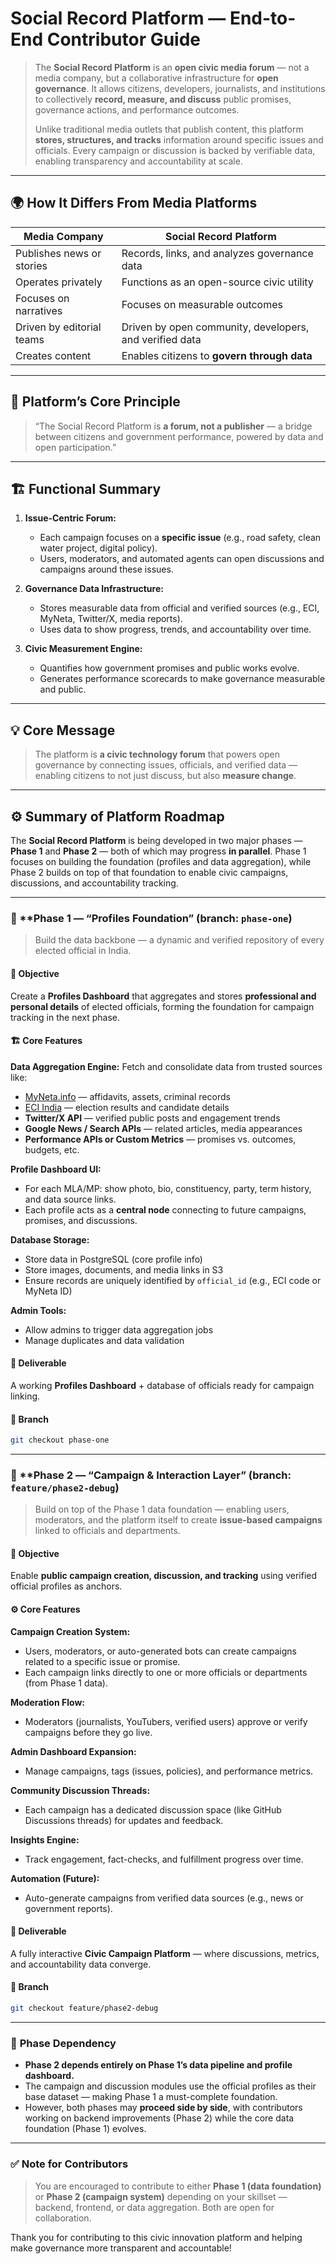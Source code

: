 # Social Record Platform — End-to-End Contributor Guide

> The **Social Record Platform** is an **open civic media forum** — not a media company, but a collaborative infrastructure for **open governance**.
> It allows citizens, developers, journalists, and institutions to collectively **record, measure, and discuss** public promises, governance actions, and performance outcomes.
>
> Unlike traditional media outlets that publish content, this platform **stores, structures, and tracks** information around specific issues and officials.
> Every campaign or discussion is backed by verifiable data, enabling transparency and accountability at scale.

---

## 🌍 How It Differs From Media Platforms

| Media Company             | Social Record Platform                                  |
| ------------------------- | ------------------------------------------------------- |
| Publishes news or stories | Records, links, and analyzes governance data            |
| Operates privately        | Functions as an open-source civic utility               |
| Focuses on narratives     | Focuses on measurable outcomes                          |
| Driven by editorial teams | Driven by open community, developers, and verified data |
| Creates content           | Enables citizens to **govern through data**             |

---

## 🧩 Platform’s Core Principle

> “The Social Record Platform is **a forum, not a publisher** — a bridge between citizens and government performance, powered by data and open participation.”

---

## 🏗️ Functional Summary

1. **Issue-Centric Forum:**

   * Each campaign focuses on a **specific issue** (e.g., road safety, clean water project, digital policy).
   * Users, moderators, and automated agents can open discussions and campaigns around these issues.
2. **Governance Data Infrastructure:**

   * Stores measurable data from official and verified sources (e.g., ECI, MyNeta, Twitter/X, media reports).
   * Uses data to show progress, trends, and accountability over time.
3. **Civic Measurement Engine:**

   * Quantifies how government promises and public works evolve.
   * Generates performance scorecards to make governance measurable and public.

---

## 💡 Core Message

> The platform is **a civic technology forum** that powers open governance by connecting issues, officials, and verified data — enabling citizens to not just discuss, but also **measure change**.

---

## ⚙️ Summary of Platform Roadmap

The **Social Record Platform** is being developed in two major phases — **Phase 1** and **Phase 2** — both of which may progress **in parallel**. Phase 1 focuses on building the foundation (profiles and data aggregation), while Phase 2 builds on top of that foundation to enable civic campaigns, discussions, and accountability tracking.

---

### 🧩 **Phase 1 — “Profiles Foundation” (branch: `phase-one`)

> Build the data backbone — a dynamic and verified repository of every elected official in India.

#### 🎯 Objective

Create a **Profiles Dashboard** that aggregates and stores **professional and personal details** of elected officials, forming the foundation for campaign tracking in the next phase.

#### 🏗️ Core Features

**Data Aggregation Engine:**
Fetch and consolidate data from trusted sources like:

* [MyNeta.info](https://www.myneta.info/) — affidavits, assets, criminal records
* [ECI India](https://eci.gov.in/) — election results and candidate details
* **Twitter/X API** — verified public posts and engagement trends
* **Google News / Search APIs** — related articles, media appearances
* **Performance APIs or Custom Metrics** — promises vs. outcomes, budgets, etc.

**Profile Dashboard UI:**

* For each MLA/MP: show photo, bio, constituency, party, term history, and data source links.
* Each profile acts as a **central node** connecting to future campaigns, promises, and discussions.

**Database Storage:**

* Store data in PostgreSQL (core profile info)
* Store images, documents, and media links in S3
* Ensure records are uniquely identified by `official_id` (e.g., ECI code or MyNeta ID)

**Admin Tools:**

* Allow admins to trigger data aggregation jobs
* Manage duplicates and data validation

#### 🧱 Deliverable

A working **Profiles Dashboard** + database of officials ready for campaign linking.

#### 🌿 Branch

```bash
git checkout phase-one
```

---

### 🚀 **Phase 2 — “Campaign & Interaction Layer” (branch: `feature/phase2-debug`)

> Build on top of the Phase 1 data foundation — enabling users, moderators, and the platform itself to create **issue-based campaigns** linked to officials and departments.

#### 🎯 Objective

Enable **public campaign creation, discussion, and tracking** using verified official profiles as anchors.

#### ⚙️ Core Features

**Campaign Creation System:**

* Users, moderators, or auto-generated bots can create campaigns related to a specific issue or promise.
* Each campaign links directly to one or more officials or departments (from Phase 1 data).

**Moderation Flow:**

* Moderators (journalists, YouTubers, verified users) approve or verify campaigns before they go live.

**Admin Dashboard Expansion:**

* Manage campaigns, tags (issues, policies), and performance metrics.

**Community Discussion Threads:**

* Each campaign has a dedicated discussion space (like GitHub Discussions threads) for updates and feedback.

**Insights Engine:**

* Track engagement, fact-checks, and fulfillment progress over time.

**Automation (Future):**

* Auto-generate campaigns from verified data sources (e.g., news or government reports).

#### 🧱 Deliverable

A fully interactive **Civic Campaign Platform** — where discussions, metrics, and accountability data converge.

#### 🌿 Branch

```bash
git checkout feature/phase2-debug
```

---

### 🔗 **Phase Dependency**

* **Phase 2 depends entirely on Phase 1’s data pipeline and profile dashboard.**
* The campaign and discussion modules use the official profiles as their base dataset — making Phase 1 a must-complete foundation.
* However, both phases may **proceed side by side**, with contributors working on backend improvements (Phase 2) while the core data foundation (Phase 1) evolves.

---

### ✅ Note for Contributors

> You are encouraged to contribute to either **Phase 1 (data foundation)** or **Phase 2 (campaign system)** depending on your skillset — backend, frontend, or data aggregation. Both are open for collaboration.

Thank you for contributing to this civic innovation platform and helping make governance more transparent and accountable!
